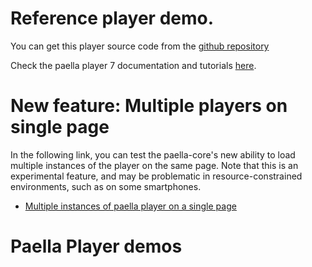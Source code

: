 
# Reference player demo.

You can get this player source code from the [github repository](https://github.com/polimediaupv/paella-player)

Check the paella player 7 documentation and tutorials [here](https://github.com/polimediaupv/paella-core/blob/main/doc/index.md).

# New feature: Multiple players on single page

In the following link, you can test the paella-core's new ability to load multiple instances of the player on the same page. Note that this is an experimental feature, and may be problematic in resource-constrained environments, such as on some smartphones.

- [Multiple instances of paella player on a single page](#/demos-all)

# Paella Player demos
